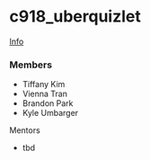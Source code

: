 # c918_uberquizlet

<a href="https://docs.google.com/document/d/e/2PACX-1vRnMhvRsIwCM5L5HrqSSKtPj1Nv0on5mibMI11Sfl8hiL9IRtGw-iutG0uJzlUcRXaevK1bGtRLdUSX/pub" target="_blank">Info</a>

### Members
- Tiffany Kim
- Vienna Tran
- Brandon Park
- Kyle Umbarger

Mentors 
- tbd


